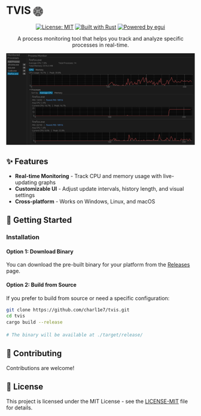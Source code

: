 # TVIS <img src="assets/icon_ios_touch_192.png" width="26" height="26" style="vertical-align: middle;">

<div align="center">

[![License: MIT](https://img.shields.io/badge/License-MIT-blue.svg)](LICENSE-MIT)
[![Built with Rust](https://img.shields.io/badge/Built_with-Rust-orange.svg)](https://www.rust-lang.org/)
[![Powered by egui](https://img.shields.io/badge/Powered_by-egui-purple.svg)](https://www.egui.rs/)

A process monitoring tool that helps you track and analyze specific processes in real-time.

![TVIS screenshot](gitassets/screen1.png)

</div>

## ✨ Features

- **Real-time Monitoring** - Track CPU and memory usage with live-updating graphs
- **Customizable UI** - Adjust update intervals, history length, and visual settings
- **Cross-platform** - Works on Windows, Linux, and macOS

## 🚀 Getting Started

### Installation

#### Option 1: Download Binary 
You can download the pre-built binary for your platform from the [Releases](https://github.com/charl1e7/tvis/releases) page.


#### Option 2: Build from Source
If you prefer to build from source or need a specific configuration:

```bash
git clone https://github.com/charl1e7/tvis.git
cd tvis
cargo build --release

# The binary will be available at ./target/release/
```

## 🤝 Contributing

Contributions are welcome! 

## 📝 License

This project is licensed under the MIT License - see the [LICENSE-MIT](LICENSE-MIT) file for details.